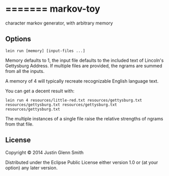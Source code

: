 =======
markov-toy
==========

character markov generator, with arbitrary memory
## Options

`lein run [memory] [input-files ...]`

Memory defaults to 1, the input file defaults to the included text of Lincoln's Gettysburg Address. If multiple files are provided, the ngrams are summed from all the inputs.

A memory of 4 will typically recreate recognizable English language text.

You can get a decent result with:

`lein run 4 resources/little-red.txt resources/gettysburg.txt  resources/gettysburg.txt resources/gettysburg.txt resources/gettysburg.txt`

The multiple instances of a single file raise the relative strengths of ngrams from that file.

## License

Copyright © 2014 Justin Glenn Smith

Distributed under the Eclipse Public License either version 1.0 or (at
your option) any later version.


